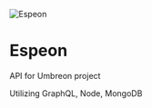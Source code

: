 ![Espeon](https://play.pokemonshowdown.com/sprites/xyani/espeon.gif)

# Espeon
API for Umbreon project

Utilizing GraphQL, Node, MongoDB
